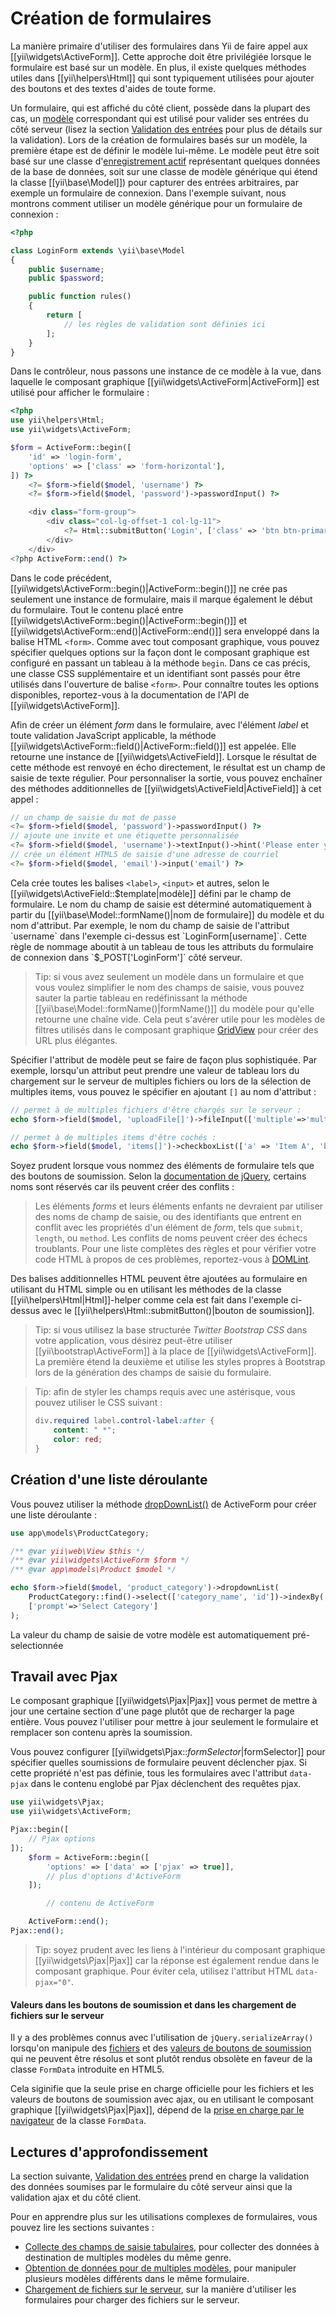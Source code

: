 Création de formulaires
=======================

La manière primaire d'utiliser des formulaires dans Yii de faire appel aux [[yii\widgets\ActiveForm]]. Cette approche doit être privilégiée lorsque le formulaire est basé sur un modèle. En plus, il existe quelques méthodes utiles dans [[yii\helpers\Html]] qui sont typiquement utilisées pour ajouter des boutons et des textes d'aides de toute forme.

Un formulaire, qui est affiché du côté client, possède dans la plupart des cas, un [modèle](structure-models.md) correspondant qui est utilisé pour valider ses entrées du côté serveur (lisez la section [Validation des entrées](input-validation.md) pour plus de détails sur la validation). Lors de la création de formulaires basés sur un modèle, la première étape est de définir le modèle lui-même. Le modèle peut être soit basé sur une classe d'[enregistrement actif](db-active-record.md) représentant quelques données de la base de données, soit sur une classe de modèle générique qui étend la classe [[yii\base\Model]]) pour capturer des entrées arbitraires, par exemple un formulaire de connexion. Dans l'exemple suivant, nous montrons comment utiliser un modèle générique pour un formulaire de connexion :

```php
<?php

class LoginForm extends \yii\base\Model
{
    public $username;
    public $password;

    public function rules()
    {
        return [
            // les règles de validation sont définies ici
        ];
    }
}
```

Dans le contrôleur, nous passons une instance de ce modèle à la vue, dans laquelle le composant graphique [[yii\widgets\ActiveForm|ActiveForm]] est utilisé pour afficher le formulaire :

```php
<?php
use yii\helpers\Html;
use yii\widgets\ActiveForm;

$form = ActiveForm::begin([
    'id' => 'login-form',
    'options' => ['class' => 'form-horizontal'],
]) ?>
    <?= $form->field($model, 'username') ?>
    <?= $form->field($model, 'password')->passwordInput() ?>

    <div class="form-group">
        <div class="col-lg-offset-1 col-lg-11">
            <?= Html::submitButton('Login', ['class' => 'btn btn-primary']) ?>
        </div>
    </div>
<?php ActiveForm::end() ?>
```

Dans le code précédent, [[yii\widgets\ActiveForm::begin()|ActiveForm::begin()]] ne crée pas seulement une instance de formulaire, mais il marque également le début du formulaire. Tout le contenu placé entre [[yii\widgets\ActiveForm::begin()|ActiveForm::begin()]] et [[yii\widgets\ActiveForm::end()|ActiveForm::end()]] sera enveloppé dans la balise HTML `<form>`. Comme avec tout composant graphique, vous pouvez spécifier quelques options sur la façon dont le composant graphique est configuré en passant un tableau à la méthode `begin`. Dans ce cas précis, une classe CSS supplémentaire et un identifiant sont passés pour être utilisés dans l'ouverture de balise `<form>`. Pour connaître toutes les options disponibles, reportez-vous à la documentation de l'API de [[yii\widgets\ActiveForm]].

Afin de créer un élément *form* dans le formulaire, avec l'élément *label* et toute validation JavaScript applicable, la méthode [[yii\widgets\ActiveForm::field()|ActiveForm::field()]] est appelée. Elle retourne une instance de [[yii\widgets\ActiveField]]. Lorsque le résultat de cette méthode est renvoyé en écho directement, le résultat est un champ de saisie de texte régulier. Pour personnaliser la sortie, vous pouvez enchaîner des méthodes additionnelles de [[yii\widgets\ActiveField|ActiveField]] à cet appel :

```php
// un champ de saisie du mot de passe
<?= $form->field($model, 'password')->passwordInput() ?>
// ajoute une invite et une étiquette personnalisée
<?= $form->field($model, 'username')->textInput()->hint('Please enter your name')->label('Name') ?>
// crée un élément HTML5 de saisie d'une adresse de courriel
<?= $form->field($model, 'email')->input('email') ?>
```

Cela crée toutes les balises `<label>`, `<input>` et autres, selon le [[yii\widgets\ActiveField::$template|modèle]] défini par le champ de formulaire. Le nom du champ de saisie est déterminé automatiquement à partir du [[yii\base\Model::formName()|nom de formulaire]] du modèle et du nom d'attribut. Par exemple, le nom du champ de saisie de l'attribut `username` dans l'exemple ci-dessus est `LoginForm[username]`. Cette règle de nommage aboutit à un tableau de tous les attributs du formulaire de connexion dans `$_POST['LoginForm']` côté serveur.

> Tip: si vous avez seulement un modèle dans un formulaire et que vous voulez simplifier le nom des champs de saisie, vous pouvez sauter la partie tableau en redéfinissant la méthode [[yii\base\Model::formName()|formName()]] du modèle pour qu'elle retourne une chaîne vide. Cela peut s'avérer utile pour les modèles de filtres utilisés dans le composant graphique [GridView](output-data-widgets.md#grid-view) pour créer des URL plus élégantes.

Spécifier l'attribut de modèle peut se faire de façon plus sophistiquée. Par exemple, lorsqu'un attribut peut prendre une valeur de tableau lors du chargement sur le serveur de multiples fichiers ou lors de la sélection de multiples items, vous pouvez le spécifier en ajoutant `[]` au nom d'attribut : 

```php
// permet à de multiples fichiers d'être chargés sur le serveur :
echo $form->field($model, 'uploadFile[]')->fileInput(['multiple'=>'multiple']);

// permet à de multiples items d'être cochés :
echo $form->field($model, 'items[]')->checkboxList(['a' => 'Item A', 'b' => 'Item B', 'c' => 'Item C']);
```

Soyez prudent lorsque vous nommez des éléments de formulaire tels que des boutons de soumission. Selon la [documentation de jQuery](https://api.jquery.com/submit/), certains noms sont réservés car ils peuvent créer des conflits :

> Les éléments *forms* et leurs éléments enfants ne devraient par utiliser des noms de champ de saisie, ou des identifiants que entrent en conflit avec les propriétés d'un élément de *form*, tels que `submit`, `length`, ou `method`. Les conflits de noms peuvent créer des échecs troublants. Pour une liste complètes des règles et pour vérifier votre code HTML à propos de ces problèmes, reportez-vous à [DOMLint](https://kangax.github.io/domlint/).

Des balises additionnelles HTML peuvent être ajoutées au formulaire en utilisant du HTML simple ou en utilisant les méthodes de la classe [[yii\helpers\Html|Html]]-helper comme cela est fait dans l'exemple ci-dessus avec le [[yii\helpers\Html::submitButton()|bouton de soumission]].


> Tip: si vous utilisez la base structurée *Twitter Bootstrap CSS* dans votre application, vous désirez peut-être utiliser [[yii\bootstrap\ActiveForm]] à la place de [[yii\widgets\ActiveForm]]. La première étend la deuxième et utilise les styles propres à Bootstrap lors de la génération des champs de saisie du formulaire.


> Tip: afin de styler les champs requis avec une astérisque, vous pouvez utiliser le CSS suivant :
>
> ```css
> div.required label.control-label:after {
>     content: " *";
>     color: red;
> }
> ```

Création d'une liste déroulante <span id="creating-activeform-dropdownlist"></span>
-------------------------------

Vous pouvez utiliser la méthode [dropDownList()](https://www.yiiframework.com/doc-2.0/yii-widgets-activefield.html#dropDownList()-detail) de ActiveForm pour créer une liste déroulante :


```php
use app\models\ProductCategory;

/** @var yii\web\View $this */
/** @var yii\widgets\ActiveForm $form */
/** @var app\models\Product $model */

echo $form->field($model, 'product_category')->dropdownList(
    ProductCategory::find()->select(['category_name', 'id'])->indexBy('id')->column(),
    ['prompt'=>'Select Category']
);
```

La valeur du champ de saisie de votre modèle est automatiquement pré-selectionnée 

Travail avec Pjax <span id="working-with-pjax"></span>
-----------------------

Le composant graphique [[yii\widgets\Pjax|Pjax]] vous permet de mettre à jour une certaine section d'une page plutôt que de recharger la page entière. Vous pouvez l'utiliser pour mettre à jour seulement le formulaire et remplacer son contenu après la soumission.

Vous pouvez configurer [[yii\widgets\Pjax::$formSelector|$formSelector]] pour spécifier quelles soumissions de formulaire peuvent déclencher pjax. Si cette propriété n'est pas définie, tous les formulaires avec l'attribut `data-pjax` dans le contenu englobé par Pjax déclenchent des requêtes pjax. 

```php
use yii\widgets\Pjax;
use yii\widgets\ActiveForm;

Pjax::begin([
    // Pjax options
]);
    $form = ActiveForm::begin([
        'options' => ['data' => ['pjax' => true]],
        // plus d'options d'ActiveForm
    ]);

        // contenu de ActiveForm

    ActiveForm::end();
Pjax::end();
```
> Tip: soyez prudent avec les liens à l'intérieur du composant graphique [[yii\widgets\Pjax|Pjax]] car la réponse est également rendue dans le composant graphique. Pour éviter cela, utilisez l'attribut HTML `data-pjax="0"`.

#### Valeurs dans les boutons de soumission et dans les chargement de fichiers sur le serveur

Il y a des problèmes connus avec l'utilisation de `jQuery.serializeArray()` lorsqu'on manipule des [fichiers](https://github.com/jquery/jquery/issues/2321) et des [valeurs de boutons de soumission](https://github.com/jquery/jquery/issues/2321) qui ne peuvent être résolus et sont plutôt rendus obsolète en faveur de la classe `FormData` introduite en HTML5. 

Cela siginifie que la seule prise en charge officielle pour les fichiers et les valeurs de boutons de soumission avec ajax, ou en utilisant le composant graphique  [[yii\widgets\Pjax|Pjax]], dépend de la [prise en charge par le navigateur](https://developer.mozilla.org/fr/docs/Web/API/FormData#compatibilit%C3%A9_des_navigateurs) de la classe `FormData`.

Lectures d'approfondissement <span id="further-reading"></span>
----------------------------

La section suivante, [Validation des entrées](input-validation.md) prend en charge la validation des données soumises par le formulaire du côté serveur ainsi que la validation ajax et du côté client. 

Pour en apprendre plus sur les utilisations complexes de formulaires, vous pouvez lire les sections suivantes :

- [Collecte des champs de saisie tabulaires](input-tabular-input.md), pour collecter des données à destination de multiples modèles du même genre.
- [Obtention de données pour de multiples modèles](input-multiple-models.md), pour manipuler plusieurs modèles différents dans le même formulaire.
- [Chargement de fichiers sur le serveur](input-file-upload.md), sur la manière d'utiliser les formulaires pour charger des fichiers sur le serveur.
